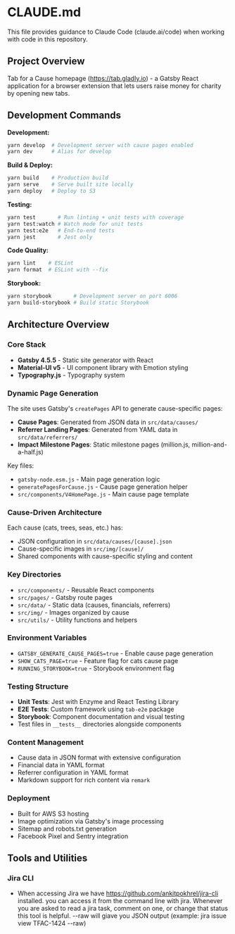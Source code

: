 # CLAUDE.md

This file provides guidance to Claude Code (claude.ai/code) when working with code in this repository.

## Project Overview

Tab for a Cause homepage (https://tab.gladly.io) - a Gatsby React application for a browser extension that lets users raise money for charity by opening new tabs.

## Development Commands

**Development:**
```bash
yarn develop  # Development server with cause pages enabled
yarn dev      # Alias for develop
```

**Build & Deploy:**
```bash
yarn build    # Production build
yarn serve    # Serve built site locally
yarn deploy   # Deploy to S3
```

**Testing:**
```bash
yarn test       # Run linting + unit tests with coverage
yarn test:watch # Watch mode for unit tests
yarn test:e2e   # End-to-end tests
yarn jest       # Jest only
```

**Code Quality:**
```bash
yarn lint    # ESLint
yarn format  # ESLint with --fix
```

**Storybook:**
```bash
yarn storybook       # Development server on port 6006
yarn build-storybook # Build static Storybook
```

## Architecture Overview

### Core Stack
- **Gatsby 4.5.5** - Static site generator with React
- **Material-UI v5** - UI component library with Emotion styling
- **Typography.js** - Typography system

### Dynamic Page Generation
The site uses Gatsby's `createPages` API to generate cause-specific pages:

- **Cause Pages**: Generated from JSON data in `src/data/causes/`
- **Referrer Landing Pages**: Generated from YAML data in `src/data/referrers/`
- **Impact Milestone Pages**: Static milestone pages (million.js, million-and-a-half.js)

Key files:
- `gatsby-node.esm.js` - Main page generation logic
- `generatePagesForCause.js` - Cause page generation helper
- `src/components/V4HomePage.js` - Main cause page template

### Cause-Driven Architecture
Each cause (cats, trees, seas, etc.) has:
- JSON configuration in `src/data/causes/[cause].json`
- Cause-specific images in `src/img/[cause]/`
- Shared components with cause-specific styling and content

### Key Directories
- `src/components/` - Reusable React components
- `src/pages/` - Gatsby route pages
- `src/data/` - Static data (causes, financials, referrers)
- `src/img/` - Images organized by cause
- `src/utils/` - Utility functions and helpers

### Environment Variables
- `GATSBY_GENERATE_CAUSE_PAGES=true` - Enable cause page generation
- `SHOW_CATS_PAGE=true` - Feature flag for cats cause page
- `RUNNING_STORYBOOK=true` - Storybook environment flag

### Testing Structure
- **Unit Tests**: Jest with Enzyme and React Testing Library
- **E2E Tests**: Custom framework using `tab-e2e` package
- **Storybook**: Component documentation and visual testing
- Test files in `__tests__` directories alongside components

### Content Management
- Cause data in JSON format with extensive configuration
- Financial data in YAML format
- Referrer configuration in YAML format
- Markdown support for rich content via `remark`

### Deployment
- Built for AWS S3 hosting
- Image optimization via Gatsby's image processing
- Sitemap and robots.txt generation
- Facebook Pixel and Sentry integration

## Tools and Utilities

### Jira CLI
- When accessing Jira we have https://github.com/ankitpokhrel/jira-cli installed. you can access it from the command line with jira. Whenever you are asked to read a jira task, comment on one, or change that status this tool is helpful. --raw will giave you JSON output (example: jira issue view TFAC-1424 --raw)